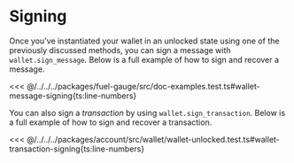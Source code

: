 # Signing

Once you've instantiated your wallet in an unlocked state using one of the previously discussed methods, you can sign a message with `wallet.sign_message`. Below is a full example of how to sign and recover a message.

<<< @/../../../packages/fuel-gauge/src/doc-examples.test.ts#wallet-message-signing{ts:line-numbers}

You can also sign a _transaction_ by using `wallet.sign_transaction`. Below is a full example of how to sign and recover a transaction.

<<< @/../../../packages/account/src/wallet/wallet-unlocked.test.ts#wallet-transaction-signing{ts:line-numbers}
